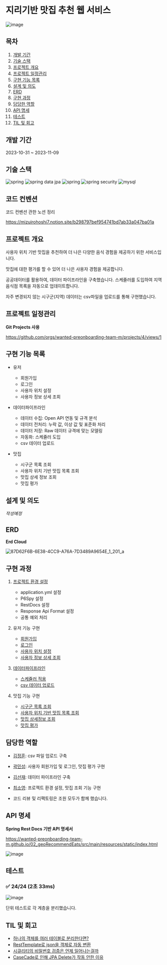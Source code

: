 # 지리기반 맛집 추천 웹 서비스

![image](https://bow-hair-db3.notion.site/image/https%3A%2F%2Fprod-files-secure.s3.us-west-2.amazonaws.com%2F571a24a3-05f9-4ea5-b01f-cba1a3ac070d%2F77d8ee9c-7271-46f6-b4ea-02fda08cccf4%2Flogo.png?table=block&id=a9a2ec57-b655-45e4-be7d-a370c4649007&spaceId=571a24a3-05f9-4ea5-b01f-cba1a3ac070d&width=2000&userId=&cache=v2)
## 목차

1. [개발 기간](#개발-기간)
2. [기술 스택](#기술-스택)
3. [프로젝트 개요](#프로젝트-개요)
4. [프로젝트 일정관리](#프로젝트-일정관리)
5. [구현 기능 목록](#구현-기능-목록)
6. [설계 및 의도](#설계-및-의도)
7. [ERD](#erd)
8. [구현 과정](#구현-과정)
9. [담당한 역할](#담당한-역할)
10. [API 명세](#api-명세)
11. [테스트](#테스트)
12. [TIL 및 회고](#TIL-및-회고)

## 개발 기간

2023-10-31 ~ 2023-11-09

## 기술 스택

<img src="https://img.shields.io/badge/spring-6DB33F?style=for-the-badge&logo=spring&logoColor=white" alt="spring"/> <img src="https://img.shields.io/badge/spring data jpa-6DB33F?style=for-the-badge&logo=spring&logoColor=white" alt="spring data jpa"/> <img src="https://img.shields.io/badge/querydsl-6DB33F?style=for-the-badge&logo=spring&logoColor=white" alt="spring"/> <img src="https://img.shields.io/badge/spring security-6DB33F?style=for-the-badge&logo=springSecurity&logoColor=white" alt="spring security"/> <img src="https://img.shields.io/badge/mysql-4479A1?style=for-the-badge&logo=mysql&logoColor=white" alt="mysql"/>

## 코드 컨벤션

코드 컨벤션 관한 노션 정리

https://mizuirohoshi7.notion.site/b298797bef954741bd7ab33a047ba01a

## 프로젝트 개요
사용자 위치 기반 맛집을 추천하여 더 나은 다양한 음식 경험을 제공하기 위한 서비스입니다.

맛집에 대한 평가를 할 수 있어 더 나은 사용자 경험을 제공합니다.


공공데이터를 활용하여, 데이터 파이프라인을 구축했습니다. 스케쥴러를 도입하여 지역 음식점 목록을 자동으로 업데이트합니다.

자주 변경되지 않는 시구군(지역) 데이터는 csv파일을 업로드를 통해 구현했습니다.



## 프로젝트 일정관리

**Git Projects 사용**

https://github.com/orgs/wanted-preonboarding-team-m/projects/4/views/1


## 구현 기능 목록

* 유저
  * 회원가입
  * 로그인
  * 사용자 위치 설정
  * 사용자 정보 상세 조회


* 데이터파이프라인

  * 데이터 수집: Open API 연동 및 규격 분석
  * 데이터 전처리: 누락 값, 이상 값 및 표준화 처리
  * 데이터 저장: Raw 데이터 규격에 맞는 모델링
  * 자동화: 스케쥴러 도입 
  * csv 데이터 업로드


* 맛집
  * 시구군 목록 조회
  * 사용자 위치 기반 맛집 목록 조회
  * 맛집 상세 정보 조회
  * 맛집 평가

## 설계 및 의도
*작성예정*

## ERD

**Erd Cloud**

![87D62F6B-6E38-4CC9-A76A-7D3489A9654E_1_201_a](https://github.com/wanted-preonboarding-team-m/02_geoRecommendEats/assets/57309311/5080cb4a-1d30-44d8-8a4c-f68453506643)


## 구현 과정

1. [프로젝트 환경 설정](https://github.com/wanted-preonboarding-team-m/02_geoRecommendEats/issues/1)
    * application.yml 설정
    * P6Spy 설정
    * RestDocs 설정
    * Response Api Format 설정
    * 공통 예외 처리


2. 유저 기능 구현
   * [회원가입](https://github.com/wanted-preonboarding-team-m/02_geoRecommendEats/issues/13)
   * [로그인](https://github.com/wanted-preonboarding-team-m/02_geoRecommendEats/issues/16)
   * [사용자 위치 설정](https://github.com/wanted-preonboarding-team-m/02_geoRecommendEats/issues/28)
   * [사용자 정보 상세 조회](https://github.com/wanted-preonboarding-team-m/02_geoRecommendEats/issues/28)
   

3. [데이터파이프라인](https://github.com/wanted-preonboarding-team-m/02_geoRecommendEats/issues/4)
    * [스케쥴러 적용](https://github.com/wanted-preonboarding-team-m/02_geoRecommendEats/issues/26)
    * [csv 데이터 업로드](https://github.com/wanted-preonboarding-team-m/02_geoRecommendEats/issues/8)


4. 맛집 기능 구현
    * [시구군 목록 조회](https://github.com/wanted-preonboarding-team-m/02_geoRecommendEats/issues/19)
    * [사용자 위치 기반 맛집 목록 조회](https://github.com/wanted-preonboarding-team-m/02_geoRecommendEats/issues/21)
    * [맛집 상세정보 조회](https://github.com/wanted-preonboarding-team-m/02_geoRecommendEats/issues/25)
    * [맛집 평가](https://github.com/wanted-preonboarding-team-m/02_geoRecommendEats/issues/29)
   
## 담당한 역할

* [김정훈](https://github.com/jhva): csv 파일 업로드 구축
* [곽민성](https://github.com/kawkmin): 사용자 회원가입 및 로그인, 맛집 평가 구현
* [김선재](https://github.com/mizuirohoshi7): 데이터 파이프라인 구축
* [최소영](https://github.com/soyeong125): 프로젝트 환경 설정, 맛집 조회 기능 구현

* 코드 리뷰 및 리팩토링은 조원 모두가 함께 했습니다.

## API 명세

**Spring Rest Docs 기반 API 명세서**

https://wanted-preonboarding-team-m.github.io/02_geoRecommendEats/src/main/resources/static/index.html

![image](https://github.com/wanted-preonboarding-team-m/02_geoRecommendEats/assets/57309311/d5034d8c-975a-4e2c-af30-059f4c486f56)
## 테스트

### ✅ 24/24 (2초 33ms)

![image](https://github.com/wanted-preonboarding-team-m/02_geoRecommendEats/assets/57309311/c8265e01-9e0d-417f-865b-408e7e672322)

단위 테스트로 각 계층을 분리했습니다.

## TIL 및 회고
* [하나의 객체를 여러 테이블로 분리한다면?](https://www.notion.so/mizuirohoshi7/ec334759b596410c871d9ea1a3ce47b5?pvs=4)
* [RestTemplate로 json을 객체로 자동 변환](https://www.notion.so/mizuirohoshi7/RestTemplate-json-9402434b740042498a7f748dfc5e78f5?pvs=4)
* [시큐리티의 비밀번호 검증은 언제 일어나는걸까](https://www.notion.so/mizuirohoshi7/2651c325e42b44bab3241164c956f45a?pvs=4)
* [CaseCade로 인해 JPA Delete가 작동 안한 이유](https://www.notion.so/mizuirohoshi7/CaseCade-JPA-Delete-b96e3dfd88e94526a4c8813e6854520e?pvs=4)
